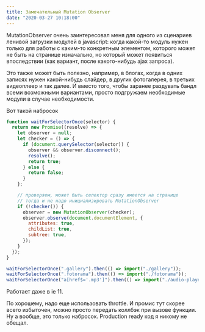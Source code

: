 ```yaml
---
title: Замечательный Mutation Observer
date: "2020-03-27 10:18:00"
---
```


MutationObserver очень заинтересовал меня для одного из сценариев ленивой загрузки модулей в javascript:
когда какой-то модуль нужен только для работы с каким-то конкретным элементом,
которого может не быть на странице изначально, но который может появиться впоследствии (как вариант, после какого-нибудь ajax запроса).

Это также может быть полезно, например, в блогах, когда в одних записях нужен какой-нибудь слайдер, в других фотогалерея, в третьих видеоплеер и так далее. И вместо того, чтобы заранее раздувать бандл всеми возможными вариантами, просто подгружаем необходимые модули в случае необходимости.

Вот такой набросок

```javascript
function waitForSelectorOnce(selector) {
  return new Promise((resolve) => {
    let observer = null;
    let checker = () => {
      if (document.querySelector(selector)) {
        observer && observer.disconnect();
        resolve();
        return true;
      } else {
        return false;
      }
    };

    // проверяем, может быть селектор сразу имеется на странице
    // тогда и не надо инициализировать MutationObserver
    if (!checker()) {
      observer = new MutationObserver(checker);
      observer.observe(document.documentElement, {
        attributes: true,
        childList: true,
        subtree: true,
      });
    }
  });
}

waitForSelectorOnce(".gallery").then(() => import("./gallery"));
waitForSelectorOnce(".fotorama").then(() => import("./fotorama"));
waitForSelectorOnce("a[href$='.mp3']").then(() => import("./audio-player"));
```

Работает даже в ie 11.

По хорошему, надо еще использовать throttle.
И промис тут скорее всего избыточен, можно просто передать коллбэк при вызове функции.
Ну а вообще, это только набросок. Production ready код я никому не обещал.
